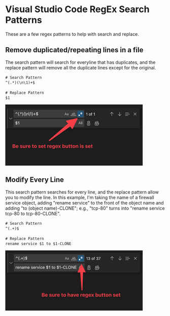 # Visual Studio Code RegEx Search Patterns

These are a few regex patterns to help with search and replace. 

## Remove duplicated/repeating lines in a file

The search pattern will search for everyline that has duplicates, and the replace pattern will remove all the duplicate lines except for the original.

```
# Search Pattern
^(.*)(\n\1)+$

# Replace Pattern
$1

```

![VS Code Removing Lines](images/regexRemoveRepeated.png)

## Modify Every Line

This search pattern searches for every line, and the replace pattern allow you to modify the line. In this example, I'm taking the name of a firewall service object, adding "rename service" to the front of the object name and adding "to (object name)-CLONE"; e.g., "tcp-80" turns into "rename service tcp-80 to tcp-80-CLONE". 

```
# Search Pattern
^(.+)$

# Replace Pattern
rename service $1 to $1-CLONE

```

![VS Code Modify Every Line](images/regexModifyEveryLine.png)